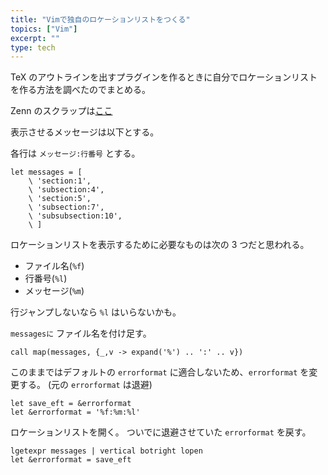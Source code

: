 ```yaml
---
title: "Vimで独自のロケーションリストをつくる"
topics: ["Vim"]
excerpt: ""
type: tech
---
```


TeX のアウトラインを出すプラグインを作るときに自分でロケーションリストを作る方法を調べたのでまとめる。

Zenn のスクラップは[ここ](https://zenn.dev/omochice/scraps/0f24249a336b20)


表示させるメッセージは以下とする。

各行は `メッセージ:行番号` とする。

```vim
let messages = [
    \ 'section:1',
    \ 'subsection:4',
    \ 'section:5',
    \ 'subsection:7',
    \ 'subsubsection:10',
    \ ]
```

ロケーションリストを表示するために必要なものは次の 3 つだと思われる。

- ファイル名(`%f`)
- 行番号(`%l`)
- メッセージ(`%m`)

行ジャンプしないなら `%l` はいらないかも。

`messagesに` ファイル名を付け足す。


```vim
call map(messages, {_,v -> expand('%') .. ':' .. v})
```

このままではデフォルトの `errorformat` に適合しないため、`errorformat` を変更する。
(元の `errorformat` は退避)

```vim
let save_eft = &errorformat
let &errorformat = '%f:%m:%l'
```

ロケーションリストを開く。
ついでに退避させていた `errorformat` を戻す。

```vim
lgetexpr messages | vertical botright lopen
let &errorformat = save_eft
```

